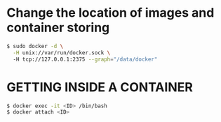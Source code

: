 # Change the location of images and container storing

```sh
$ sudo docker -d \
  -H unix://var/run/docker.sock \ 
  -H tcp://127.0.0.1:2375 --graph="/data/docker"
```
# GETTING INSIDE A CONTAINER

```sh
$ docker exec -it <ID> /bin/bash
$ docker attach <ID>
```